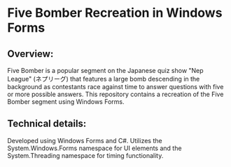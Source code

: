 # Five Bomber Recreation in Windows Forms

## Overview:

Five Bomber is a popular segment on the Japanese quiz show "Nep League" (ネプリーグ) that features a large bomb descending in the background as contestants race against time to answer questions with five or more possible answers. This repository contains a recreation of the Five Bomber segment using Windows Forms.

## Technical details:

Developed using Windows Forms and C#.
Utilizes the System.Windows.Forms namespace for UI elements and the System.Threading namespace for timing functionality.
